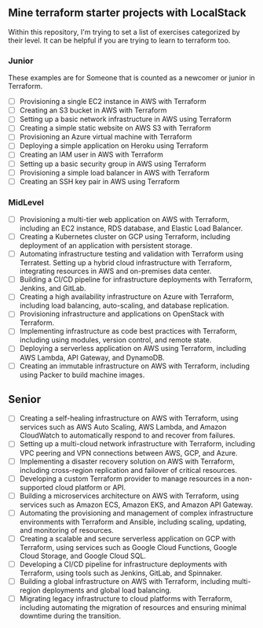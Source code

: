 ## Mine terraform starter projects with LocalStack

Within this repository, I'm trying to set a list of exercises categorized by their level.
It can be helpful if you are trying to learn to terraform too.

### Junior

These examples are for Someone that is counted as a newcomer or junior in Terraform.

- [ ] Provisioning a single EC2 instance in AWS with Terraform
- [ ] Creating an S3 bucket in AWS with Terraform
- [ ] Setting up a basic network infrastructure in AWS using Terraform
- [ ] Creating a simple static website on AWS S3 with Terraform
- [ ] Provisioning an Azure virtual machine with Terraform
- [ ] Deploying a simple application on Heroku using Terraform
- [ ] Creating an IAM user in AWS with Terraform
- [ ] Setting up a basic security group in AWS using Terraform
- [ ] Provisioning a simple load balancer in AWS with Terraform
- [ ] Creating an SSH key pair in AWS using Terraform

### MidLevel

- [ ] Provisioning a multi-tier web application on AWS with Terraform, including an EC2 instance, RDS database, and Elastic Load Balancer.
- [ ] Creating a Kubernetes cluster on GCP using Terraform, including deployment of an application with persistent storage.
- [ ] Automating infrastructure testing and validation with Terraform using Terratest.
      Setting up a hybrid cloud infrastructure with Terraform, integrating resources in AWS and on-premises data center.
- [ ] Building a CI/CD pipeline for infrastructure deployments with Terraform, Jenkins, and GitLab.
- [ ] Creating a high availability infrastructure on Azure with Terraform, including load balancing, auto-scaling, and database replication.
- [ ] Provisioning infrastructure and applications on OpenStack with Terraform.
- [ ] Implementing infrastructure as code best practices with Terraform, including using modules, version control, and remote state.
- [ ] Deploying a serverless application on AWS using Terraform, including AWS Lambda, API Gateway, and DynamoDB.
- [ ] Creating an immutable infrastructure on AWS with Terraform, including using Packer to build machine images.

## Senior

- [ ] Creating a self-healing infrastructure on AWS with Terraform, using services such as AWS Auto Scaling, AWS Lambda, and Amazon CloudWatch to automatically respond to and recover from failures.
- [ ] Setting up a multi-cloud network infrastructure with Terraform, including VPC peering and VPN connections between AWS, GCP, and Azure.
- [ ] Implementing a disaster recovery solution on AWS with Terraform, including cross-region replication and failover of critical resources.
- [ ] Developing a custom Terraform provider to manage resources in a non-supported cloud platform or API.
- [ ] Building a microservices architecture on AWS with Terraform, using services such as Amazon ECS, Amazon EKS, and Amazon API Gateway.
- [ ] Automating the provisioning and management of complex infrastructure environments with Terraform and Ansible, including scaling, updating, and monitoring of resources.
- [ ] Creating a scalable and secure serverless application on GCP with Terraform, using services such as Google Cloud Functions, Google Cloud Storage, and Google Cloud SQL.
- [ ] Developing a CI/CD pipeline for infrastructure deployments with Terraform, using tools such as Jenkins, GitLab, and Spinnaker.
- [ ] Building a global infrastructure on AWS with Terraform, including multi-region deployments and global load balancing.
- [ ] Migrating legacy infrastructure to cloud platforms with Terraform, including automating the migration of resources and ensuring minimal downtime during the transition.
